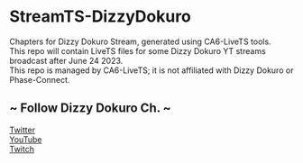 # StreamTS-DizzyDokuro
Chapters for Dizzy Dokuro Stream, generated using CA6-LiveTS tools.  
This repo will contain LiveTS files for some Dizzy Dokuro YT streams broadcast after June 24 2023.  
This repo is managed by CA6-LiveTS; it is not affiliated with Dizzy Dokuro or Phase-Connect.  

## ~ Follow Dizzy Dokuro Ch.   ~  
[Twitter](https://twitter.com/dizzydokuro)  
[YouTube](https://www.youtube.com/@dizzydokuro)  
[Twitch](https://www.twitch.tv/dizzydokuro)  
